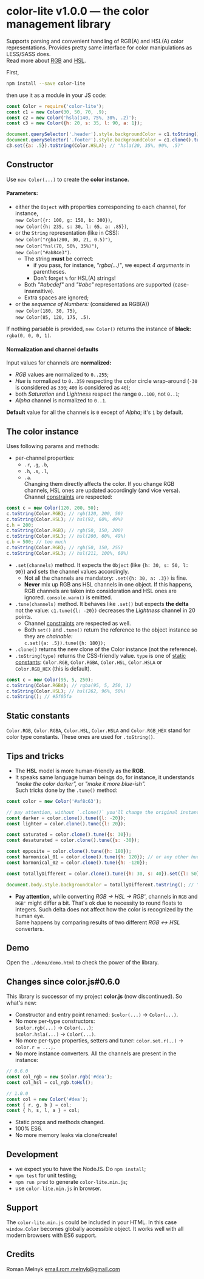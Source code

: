 # color-lite v1.0.0 &mdash; the color management library

Supports parsing and convenient handling of RGB(A) and HSL(A) color representations. Provides pretty same interface for color manipulations as LESS/SASS does.  
   Read more about [RGB](https://en.wikipedia.org/wiki/RGB_color_model) and [HSL](https://en.wikipedia.org/wiki/HSL_and_HSV).

First,
```bash
npm install --save color-lite
```

then use it as a module in your JS code:
```javascript
const Color = require('color-lite');
const c1 = new Color(30, 50, 70, .9);
const c2 = new Color('hsla(140, 75%, 30%, .2)');
const c3 = new Color({h: 20, s: 35, l: 90, a: 1});

document.querySelector('.header').style.backgroundColor = c1.toString();
document.querySelector('.footer').style.backgroundColor = c1.clone().tune({l: -20}).toString(); // a bit lighter
c3.set({a: .5}).toString(Color.HSLA); // "hsla(20, 35%, 90%, .5)"
```


## Constructor

Use `new Color(...)` to create the **color instance.**


#### Parameters:

* either the `Object` with properties corresponding to each channel, for instance,  
   `new Color({r: 100, g: 150, b: 300})`,  
   `new Color({h: 235, s: 30, l: 65, a: .85})`,
* or the `String` representation (like in CSS):  
   `new Color("rgba(200, 30, 21, 0.5)")`,  
   `new Color("hsl(70, 50%, 35%)")`,  
   `new Color("#ab84e3")`.
  * The string **must** be correct:
    - if you pass, for instance, _"rgba(...)"_, we expect _4 arguments_ in parentheses.  
    - Don't forget `%` for HSL(A) strings!
  * Both _"#abcdef"_ and _"#abc"_ representations are supported (case-insensitive).
  * Extra spaces are ignored;
* or the _sequence of Numbers:_ (considered as RGB(A))  
   `new Color(180, 30, 75)`,  
   `new Color(85, 120, 175, .5)`.

If nothing parsable is provided, `new Color()` returns the instance of **black:** `rgba(0, 0, 0, 1)`.


#### Normalization and channel defaults

Input values for channels are **normalized:**
* _RGB_ values are normalized to `0..255`;
* _Hue_ is normalized to `0..359` respecting the color circle wrap-around (`-30` is considered as `330`; `400` is considered as `40`);
* both _Saturation_ and _Lightness_ respect the range `0..100`, not `0..1`;
* _Alpha_ channel is normalized to `0..1`.

**Default** value for all the channels is `0` except of _Alpha_; it's `1` by default.


## The color instance

Uses following params and methods:

* per-channel properties:
  * `.r`, `.g`, `.b`,
  * `.h`, `.s`, `.l`,
  * `.a`.  
   Changing them directly affects the color. If you change RGB channels, HSL ones are updated accordingly (and vice versa). Channel [constraints](#normalization-and-channel-defaults) are respected:
```javascript
const c = new Color(120, 200, 50);
c.toString(Color.RGB); // rgb(120, 200, 50)
c.toString(Color.HSL); // hsl(92, 60%, 49%)
c.h = 200;
c.toString(Color.RGB); // rgb(50, 150, 200)
c.toString(Color.HSL); // hsl(200, 60%, 49%)
c.b = 500; // too much
c.toString(Color.RGB); // rgb(50, 150, 255)
c.toString(Color.HSL); // hsl(211, 100%, 60%)
```
* `.set(channels)` method. It expects the `Object` (like `{h: 30, s: 50, l: 90}`) and sets the channel values accordingly.
  * Not all the channels are mandatory: `.set({h: 30, a: .3})` is fine.
  * **Never** mix up RGB ans HSL channels in one object. If this happens, RGB channels are taken into consideration and HSL ones are ignored. `console.warn()` is emitted.
* `.tune(channels)` method. It behaves like `.set()` but expects **the delta** not the value: `c1.tune({l: -20})` decreases the _Lightness_ channel in 20 points.
  * Channel [constraints](#normalization-and-channel-defaults) are respected as well.
  * Both `set()` and `.tune()` return the reference to the object instance so they are _chainable:_  
   `c.set({a: .5}).tune({h: 180});`
* `.clone()` returns the new clone of the Color instance (not the reference).
* `.toString(type)` returns the CSS-friendly value. `type` is one of [static constants](#static-constants): `Color.RGB`, `Color.RGBA`, `Color.HSL`, `Color.HSLA` or `Color.RGB_HEX` (this is default).
```javascript
const c = new Color(95, 5, 250);
c.toString(Color.RGBA); // rgba(95, 5, 250, 1)
c.toString(Color.HSL); // hsl(262, 96%, 50%)
c.toString(); // #5f05fa
```


## Static constants

`Color.RGB`, `Color.RGBA`, `Color.HSL`, `Color.HSLA` and `Color.RGB_HEX` stand for color type constants. These ones are used for `.toString()`.


## Tips and tricks

* The **HSL** model is more human-friendly as the **RGB.**
* It speaks same language human beings do, for instance, it understands _"make the color darker",_ or _"make it more blue-ish"._  
   Such tricks done by the `.tune()` method:
```javascript
const color = new Color('#af8c63');

// pay attention, without `.clone()` you'll change the original instance!
const darker = color.clone().tune({l: -20});
const lighter = color.clone().tune({l: 20});

const saturated = color.clone().tune({s: 30});
const desaturated = color.clone().tune({s: -30});

const opposite = color.clone().tune({h: 180});
const harmonical_01 = color.clone().tune({h: 120}); // or any other hue shift
const harmonical_02 = color.clone().tune({h: -120});

const totallyDifferent = color.clone().tune({h: 30, s: 40}).set({l: 50}); // the sequence might continue

document.body.style.backgroundColor = totallyDifferent.toString(); // "#d5db24"
```
* **Pay attention,** while converting _RGB &rarr; HSL &rarr; RGB'_, channels in `RGB` and `RGB'` might differ a bit. That's ok due to necessity to round floats to integers. Such delta does not affect how the color is recognized by the human eye.  
   Same happens by comparing results of two different _RGB &harr; HSL_ converters.


## Demo

Open the `./demo/demo.html` to check the power of the library.


## Changes since color.js#0.6.0

This library is successor of my project **color.js** (now discontinued). So what's new:

* Constructor and entry point renamed: `$color(...)` &rarr; `Color(...)`.
* No more per-type constructors:  
   `$color.rgb(...)` &rarr; `Color(...)`;  
   `$color.hsla(...)` &rarr; `Color(...)`.
* No more per-type properties, setters and tuner: `color.set.r(..)` &rarr; `color.r = ...;`.
* No more instance converters. All the channels are present in the instance:
```javascript
// 0.6.0
const col_rgb = new $color.rgb('#dea');
const col_hsl = col_rgb.toHsl();

// 1.0.0
const col = new Color('#dea');
const { r, g, b } = col;
const { h, s, l, a } = col;
```
* Static props and methods changed.
* 100% ES6.
* No more memory leaks via clone/create!


## Development

* we expect you to have the NodeJS. Do `npm install`;
* `npm test` for unit testing;
* `npm run prod` to generate `color-lite.min.js`;
* use `color-lite.min.js` in browser.


## Support

The `color-lite.min.js` could be included in your HTML. In this case `window.Color` becomes globally accessible object. It works well with all modern browsers with ES6 support.


## Credits

Roman Melnyk <email.rom.melnyk@gmail.com>
